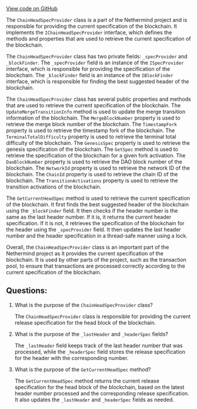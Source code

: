 [View code on GitHub](https://github.com/NethermindEth/nethermind/src/Nethermind/Nethermind.Blockchain/Spec/ChainHeadSpecProvider.cs)

The `ChainHeadSpecProvider` class is a part of the Nethermind project and is responsible for providing the current specification of the blockchain. It implements the `IChainHeadSpecProvider` interface, which defines the methods and properties that are used to retrieve the current specification of the blockchain.

The `ChainHeadSpecProvider` class has two private fields: `_specProvider` and `_blockFinder`. The `_specProvider` field is an instance of the `ISpecProvider` interface, which is responsible for providing the specification of the blockchain. The `_blockFinder` field is an instance of the `IBlockFinder` interface, which is responsible for finding the best suggested header of the blockchain.

The `ChainHeadSpecProvider` class has several public properties and methods that are used to retrieve the current specification of the blockchain. The `UpdateMergeTransitionInfo` method is used to update the merge transition information of the blockchain. The `MergeBlockNumber` property is used to retrieve the merge block number of the blockchain. The `TimestampFork` property is used to retrieve the timestamp fork of the blockchain. The `TerminalTotalDifficulty` property is used to retrieve the terminal total difficulty of the blockchain. The `GenesisSpec` property is used to retrieve the genesis specification of the blockchain. The `GetSpec` method is used to retrieve the specification of the blockchain for a given fork activation. The `DaoBlockNumber` property is used to retrieve the DAO block number of the blockchain. The `NetworkId` property is used to retrieve the network ID of the blockchain. The `ChainId` property is used to retrieve the chain ID of the blockchain. The `TransitionActivations` property is used to retrieve the transition activations of the blockchain.

The `GetCurrentHeadSpec` method is used to retrieve the current specification of the blockchain. It first finds the best suggested header of the blockchain using the `_blockFinder` field. It then checks if the header number is the same as the last header number. If it is, it returns the current header specification. If it is not, it retrieves the specification of the blockchain for the header using the `_specProvider` field. It then updates the last header number and the header specification in a thread-safe manner using a lock.

Overall, the `ChainHeadSpecProvider` class is an important part of the Nethermind project as it provides the current specification of the blockchain. It is used by other parts of the project, such as the transaction pool, to ensure that transactions are processed correctly according to the current specification of the blockchain.
## Questions: 
 1. What is the purpose of the `ChainHeadSpecProvider` class?
    
    The `ChainHeadSpecProvider` class is responsible for providing the current release specification for the head block of the blockchain.

2. What is the purpose of the `_lastHeader` and `_headerSpec` fields?
    
    The `_lastHeader` field keeps track of the last header number that was processed, while the `_headerSpec` field stores the release specification for the header with the corresponding number.

3. What is the purpose of the `GetCurrentHeadSpec` method?
    
    The `GetCurrentHeadSpec` method returns the current release specification for the head block of the blockchain, based on the latest header number processed and the corresponding release specification. It also updates the `_lastHeader` and `_headerSpec` fields as needed.
